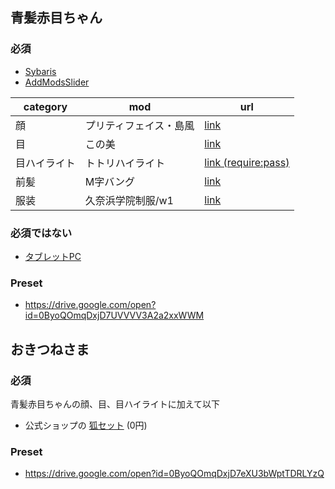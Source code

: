 ## 青髪赤目ちゃん

### 必須

* [Sybaris](http://motimoti3d.jp/blog-entry-13.html)
* [AddModsSlider](http://motimoti3d.jp/blog-entry-14.html)

category | mod | url |
---|---|---|
顔 | プリティフェイス・島風 | [link](http://ux.getuploader.com/cm3d2/download/7/cm3d2_7.zip) |
目 | この美 | [link](http://motimoti3d.jp/blog-entry-63.html) |
目ハイライト | トトリハイライト | [link (require:pass)](http://ux.getuploader.com/n777_mod/download/171/%E3%83%88%E3%83%88%E3%82%A5%E3%83%BC%E3%83%AA%E3%82%A2%E3%83%BB%E3%83%98%E3%83%AB%E3%83%A2%E3%83%AB%E3%83%88.rar) |
前髪 | M字バング | [link](http://ux.getuploader.com/cm3d2/download/19/cm3d2_19.zip) |
服装 | 久奈浜学院制服/w1 | [link](http://ux.getuploader.com/melala001/download/95/%E3%82%A2%E3%82%AA%E3%82%AB%E3%83%8A%E5%90%84%E7%A8%AE%E3%83%90%E3%83%AA%E3%82%A8.rar) |

### 必須ではない

* [タブレットPC](http://ux.getuploader.com/cm3d2_okm/download/37/%E3%82%BF%E3%83%96%E3%83%AC%E3%83%83%E3%83%88PC.zip)

### Preset

* https://drive.google.com/open?id=0ByoQOmqDxjD7UVVVV3A2a2xxWWM

## おきつねさま

### 必須

青髪赤目ちゃんの顔、目、目ハイライトに加えて以下

* 公式ショップの [狐セット](https://cm3d2-shop.s-court.me/item.php?iid=188) (0円)

### Preset

- https://drive.google.com/open?id=0ByoQOmqDxjD7eXU3bWptTDRLYzQ